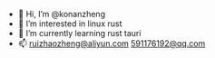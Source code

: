 - 👋 Hi, I’m @konanzheng
- 👀 I’m interested in linux rust 
- 🌱 I’m currently learning rust tauri
- 📫 ruizhaozheng@aliyun.com 591176192@qq.com

<!---
konanzheng/konanzheng is a ✨ special ✨ repository because its `README.md` (this file) appears on your GitHub profile.
You can click the Preview link to take a look at your changes.
--->
